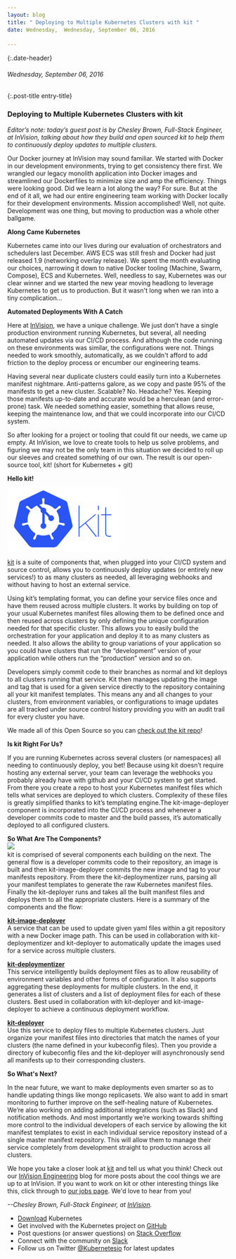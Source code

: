 ```yaml
---
layout: blog
title: " Deploying to Multiple Kubernetes Clusters with kit " 
date: Wednesday,  Wednesday, September 06, 2016 

---
```

{:.date-header}
###### Wednesday, September 06, 2016 

{:.post-title entry-title}
### Deploying to Multiple Kubernetes Clusters with kit 

_Editor’s note: today’s guest post is by&nbsp;Chesley Brown, Full-Stack Engineer, at InVision, talking about how they build and open&nbsp;sourced kit to help them to continuously deploy updates to multiple clusters._  
  
Our Docker journey at InVision may sound familiar. We started with Docker in our development environments, trying to get consistency there first. We wrangled our legacy monolith application into Docker images and streamlined our Dockerfiles to minimize size and amp the efficiency. Things were looking good. Did we learn a lot along the way? For sure. But at the end of it all, we had our entire engineering team working with Docker locally for their development environments. Mission accomplished! Well, not quite. Development was one thing, but moving to production was a whole other ballgame.  
  
**Along Came Kubernetes**  
  
Kubernetes came into our lives during our evaluation of orchestrators and schedulers last December. AWS ECS was still fresh and Docker had just released 1.9 (networking overlay release). We spent the month evaluating our choices, narrowing it down to native Docker tooling (Machine, Swarm, Compose), ECS and Kubernetes. Well, needless to say, Kubernetes was our clear winner and we started the new year moving headlong to leverage Kubernetes to get us to production. But it wasn't long when we ran into a tiny complication...  
  
**Automated Deployments With A Catch**  
  
Here at [InVision](https://www.invisionapp.com/), we have a unique challenge. We just don’t have a single production environment running Kubernetes, but several, all needing automated updates via our CI/CD process. And although the code running on these environments was similar, the configurations were not. Things needed to work smoothly, automatically, as we couldn't afford to add friction to the deploy process or encumber our engineering teams.  
  
Having several near duplicate clusters could easily turn into a Kubernetes manifest nightmare. Anti-patterns galore, as we copy and paste 95% of the manifests to get a new cluster. Scalable? No. Headache? Yes. Keeping those manifests up-to-date and accurate would be a herculean (and error-prone) task. We needed something easier, something that allows reuse, keeping the maintenance low, and that we could incorporate into our CI/CD system.  
  
So after looking for a project or tooling that could fit our needs, we came up empty. At InVision, we love to create tools to help us solve problems, and figuring we may not be the only team in this situation we decided to roll up our sleeves and created something of our own. The result is our open-source tool, kit! (short for Kubernetes + git)  
  
**Hello kit!**  

[![](https://raw.githubusercontent.com/InVisionApp/kit/master/media/kit-logo-horz-sm.png)](https://raw.githubusercontent.com/InVisionApp/kit/master/media/kit-logo-horz-sm.png)
  
[kit](https://github.com/InVisionApp/kit) is a suite of components that, when plugged into your CI/CD system and source control, allows you to continuously deploy updates (or entirely new services!) to as many clusters as needed, all leveraging webhooks and without having to host an external service.  
  
Using kit’s templating format, you can define your service files once and have them reused across multiple clusters. It works by building on top of your usual Kubernetes manifest files allowing them to be defined once and then reused across clusters by only defining the unique configuration needed for that specific cluster. This allows you to easily build the orchestration for your application and deploy it to as many clusters as needed. It also allows the ability to group variations of your application so you could have clusters that run the “development” version of your application while others run the “production” version and so on.  
  
Developers simply commit code to their branches as normal and kit deploys to all clusters running that service. Kit then manages updating the image and tag that is used for a given service directly to the repository containing all your kit manifest templates. This means any and all changes to your clusters, from environment variables, or configurations to image updates are all tracked under source control history providing you with an audit trail for every cluster you have.  
  
We made all of this Open Source so you can [check out the kit repo](https://github.com/InVisionApp/kit)!  
  
**Is kit Right For Us?**  
  
If you are running Kubernetes across several clusters (or namespaces) all needing to continuously deploy, you bet! Because using kit doesn’t require hosting any external server, your team can leverage the webhooks you probably already have with github and your CI/CD system to get started. From there you create a repo to host your Kubernetes manifest files which tells what services are deployed to which clusters. Complexity of these files is greatly simplified thanks to kit’s templating engine.The kit-image-deployer component is incorporated into the CI/CD process and whenever a developer commits code to master and the build passes, it’s automatically deployed to all configured clusters.  
  
**So What Are The Components?**  
[![](https://4.bp.blogspot.com/-BdD0AgQKFWY/V87u5p7uw2I/AAAAAAAAArM/Z6_279MSn2AVDmO192GtPPTuVBbLgsHCQCLcB/s640/kit.png)](https://4.bp.blogspot.com/-BdD0AgQKFWY/V87u5p7uw2I/AAAAAAAAArM/Z6_279MSn2AVDmO192GtPPTuVBbLgsHCQCLcB/s1600/kit.png)  
kit is comprised of several components each building on the next. The general flow is a developer commits code to their repository, an image is built and then kit-image-deployer commits the new image and tag to your manifests repository. From there the kit-deploymentizer runs, parsing all your manifest templates to generate the raw Kubernetes manifest files. Finally the kit-deployer runs and takes all the built manifest files and deploys them to all the appropriate clusters. Here is a summary of the components and the flow:  
  
**[kit-image-deployer](https://github.com/InVisionApp/kit-image-deployer)**  
A service that can be used to update given yaml files within a git repository with a new Docker image path. This can be used in collaboration with kit-deploymentizer and kit-deployer to automatically update the images used for a service across multiple clusters.  
  
[**kit-deploymentizer**](https://github.com/InVisionApp/kit-deploymentizer)  
This service intelligently builds deployment files as to allow reusability of environment variables and other forms of configuration. It also supports aggregating these deployments for multiple clusters. In the end, it generates a list of clusters and a list of deployment files for each of these clusters. Best used in collaboration with kit-deployer and kit-image-deployer to achieve a continuous deployment workflow.  
  
[**kit-deployer**](https://github.com/InVisionApp/kit-deployer)  
Use this service to deploy files to multiple Kubernetes clusters. Just organize your manifest files into directories that match the names of your clusters (the name defined in your kubeconfig files). Then you provide a directory of kubeconfig files and the kit-deployer will asynchronously send all manifests up to their corresponding clusters.  
  
**So What's Next?**  
  
In the near future, we want to make deployments even smarter so as to handle updating things like mongo replicasets. We also want to add in smart monitoring to further improve on the self-healing nature of Kubernetes. We’re also working on adding additional integrations (such as Slack) and notification methods. And most importantly we’re working towards shifting more control to the individual developers of each service by allowing the kit manifest templates to exist in each individual service repository instead of a single master manifest repository. This will allow them to manage their service completely from development straight to production across all clusters.  
  
We hope you take a closer look at [kit](https://github.com/InVisionApp/kit) and tell us what you think! Check out our [InVision Engineering](http://engineering.invisionapp.com/) blog for more posts about the cool things we are up to at InVision. If you want to work on kit or other interesting things like this, click through to [our jobs page](https://www.invisionapp.com/company#jobs). We'd love to hear from you!  
  
  
_--Chesley Brown, Full-Stack Engineer, at&nbsp;[InVision](https://www.invisionapp.com/)._  
  

- [Download](http://get.k8s.io/) Kubernetes
- Get involved with the Kubernetes project on [GitHub](https://github.com/kubernetes/kubernetes) 
- Post questions (or answer questions) on [Stack Overflow](http://stackoverflow.com/questions/tagged/kubernetes) 
- Connect with the community on [Slack](http://slack.k8s.io/)
- Follow us on Twitter [@Kubernetesio](https://twitter.com/kubernetesio) for latest updates

